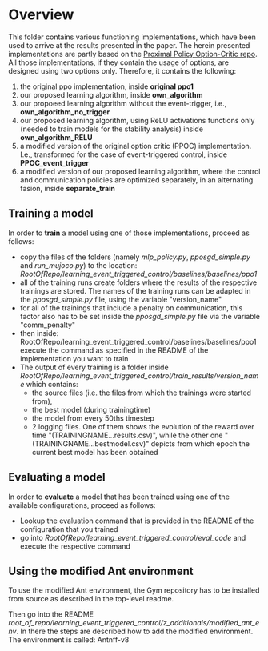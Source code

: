 # Overview

This folder contains various functioning implementations, which have been used to arrive at the results presented in the paper. The herein presented implementations are partly based on the [Proximal Policy Option-Critic repo](https://github.com/mklissa/PPOC). All those implementations, if they contain the usage of options, are designed using two options only. Therefore, it contains the following:
1. the original ppo implementation, inside **original ppo1** 
1. our proposed learning algorithm, inside **own_algorithm**
1. our propoeed learning algorithm without the event-trigger, i.e., **own_algorithm_no_trigger**
1. our proposed learning algorithm, using ReLU activations functions only (needed to train models for the stability analysis) inside **own_algorithm_RELU**
1. a modified version of the original option critic (PPOC) implementation. I.e., transformed for the case of event-triggered control, inside **PPOC_event_trigger** 
1. a modified version of our proposed learning algorithm, where the control and communication policies are optimized separately, in an alternating fasion, inside **separate_train**

## Training a model

In order to **train** a model using one of those implementations, proceed as follows:
* copy the files of the folders (namely *mlp_policy.py*, *pposgd_simple.py* and *run_mujoco.py*) to the location: *RootOfRepo/learning_event_triggered_control/baselines/baselines/ppo1*
* all of the training runs create folders where the results of the respective trainings are stored. The names of the training runs can be adapted in the *pposgd_simple.py* file, using the variable "version_name"
* for all of the trainings that include a penalty on communication, this factor also has to be set inside the *pposgd_simple.py* file via the variable "comm_penalty"
* then inside: RootOfRepo/learning_event_triggered_control/baselines/baselines/ppo1 execute the command as specified in the README of the implementation you want to train
* The output of every training is a folder inside *RootOfRepo/learning_event_triggered_control/train_results/version_name* which contains:
  * the source files (i.e. the files from which the trainings were started from), 
  * the best model (during trainingtime) 
  * the model from every 50ths timestep 
  * 2 logging files. One of them shows the evolution of the reward over time "(TRAININGNAME...results.csv)", while the other one "(TRAININGNAME...bestmodel.csv)" depicts from which epoch the current best model has been obtained

## Evaluating a model

In order to **evaluate** a model that has been trained using one of the available configurations, proceed as follows:
* Lookup the evaluation command that is provided in the README of the configuration that you trained
* go into *RootOfRepo/learning_event_triggered_control/eval_code* and execute the respective command

## Using the modified Ant environment

To use the modified Ant environment, the Gym repository has to be installed from source as described in the top-level readme.

Then go into the README *root_of_repo/learning_event_triggered_control/z_additionals/modified_ant_env*. In there the steps are described how to add the modified environment. The environment is called: Antnff-v8 
